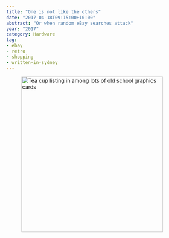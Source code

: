 ```yaml
---
title: "One is not like the others"
date: "2017-04-18T09:15:00+10:00"
abstract: "Or when random eBay searches attack"
year: "2017"
category: Hardware
tag:
- ebay
- retro
- shopping
- written-in-sydney
---
```

<figure><img src="https://rubenerd.com/files/2017/one-not-like-others@1x.png" alt="Tea cup listing in among lots of old school graphics cards" srcset="https://rubenerd.com/files/2017/one-not-like-others@1x.png 1x, https://rubenerd.com/files/2017/one-not-like-others@2x.png 2x" style="width:375px; height:412px;" /></figure>

